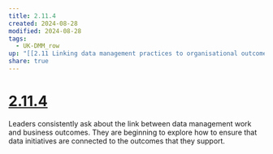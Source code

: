 ```yaml
---
title: 2.11.4
created: 2024-08-28
modified: 2024-08-28
tags:
  - UK-DMM_row
up: "[[2.11 Linking data management practices to organisational outcomes]]"
share: true
---
```

# [2.11.4](2.11.4.md)

Leaders consistently ask about the link between data management work and business outcomes. They are beginning to explore how to ensure that data initiatives are connected to the outcomes that they support.
